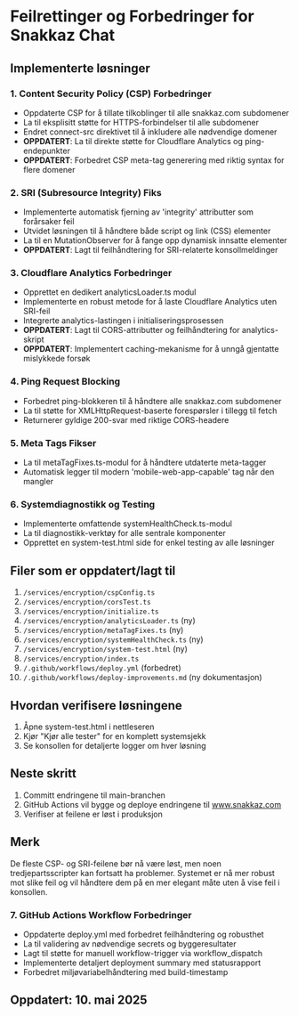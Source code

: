 # Feilrettinger og Forbedringer for Snakkaz Chat

## Implementerte løsninger

### 1. Content Security Policy (CSP) Forbedringer
- Oppdaterte CSP for å tillate tilkoblinger til alle snakkaz.com subdomener
- La til eksplisitt støtte for HTTPS-forbindelser til alle subdomener
- Endret connect-src direktivet til å inkludere alle nødvendige domener
- **OPPDATERT**: La til direkte støtte for Cloudflare Analytics og ping-endepunkter
- **OPPDATERT**: Forbedret CSP meta-tag generering med riktig syntax for flere domener

### 2. SRI (Subresource Integrity) Fiks
- Implementerte automatisk fjerning av 'integrity' attributter som forårsaker feil
- Utvidet løsningen til å håndtere både script og link (CSS) elementer
- La til en MutationObserver for å fange opp dynamisk innsatte elementer
- **OPPDATERT**: Lagt til feilhåndtering for SRI-relaterte konsollmeldinger

### 3. Cloudflare Analytics Forbedringer
- Opprettet en dedikert analyticsLoader.ts modul
- Implementerte en robust metode for å laste Cloudflare Analytics uten SRI-feil
- Integrerte analytics-lastingen i initialiseringsprosessen
- **OPPDATERT**: Lagt til CORS-attributter og feilhåndtering for analytics-skript
- **OPPDATERT**: Implementert caching-mekanisme for å unngå gjentatte mislykkede forsøk

### 4. Ping Request Blocking
- Forbedret ping-blokkeren til å håndtere alle snakkaz.com subdomener
- La til støtte for XMLHttpRequest-baserte forespørsler i tillegg til fetch
- Returnerer gyldige 200-svar med riktige CORS-headere

### 5. Meta Tags Fikser
- La til metaTagFixes.ts-modul for å håndtere utdaterte meta-tagger
- Automatisk legger til modern 'mobile-web-app-capable' tag når den mangler

### 6. Systemdiagnostikk og Testing
- Implementerte omfattende systemHealthCheck.ts-modul
- La til diagnostikk-verktøy for alle sentrale komponenter
- Opprettet en system-test.html side for enkel testing av alle løsninger

## Filer som er oppdatert/lagt til
1. `/services/encryption/cspConfig.ts`
2. `/services/encryption/corsTest.ts`
3. `/services/encryption/initialize.ts`
4. `/services/encryption/analyticsLoader.ts` (ny)
5. `/services/encryption/metaTagFixes.ts` (ny)
6. `/services/encryption/systemHealthCheck.ts` (ny)
7. `/services/encryption/system-test.html` (ny)
8. `/services/encryption/index.ts`
9. `/.github/workflows/deploy.yml` (forbedret)
10. `/.github/workflows/deploy-improvements.md` (ny dokumentasjon)

## Hvordan verifisere løsningene
1. Åpne system-test.html i nettleseren
2. Kjør "Kjør alle tester" for en komplett systemsjekk
3. Se konsollen for detaljerte logger om hver løsning

## Neste skritt
1. Committ endringene til main-branchen
2. GitHub Actions vil bygge og deploye endringene til www.snakkaz.com
3. Verifiser at feilene er løst i produksjon

## Merk
De fleste CSP- og SRI-feilene bør nå være løst, men noen tredjepartsscripter kan fortsatt ha problemer. Systemet er nå mer robust mot slike feil og vil håndtere dem på en mer elegant måte uten å vise feil i konsollen.

### 7. GitHub Actions Workflow Forbedringer
- Oppdaterte deploy.yml med forbedret feilhåndtering og robusthet
- La til validering av nødvendige secrets og byggeresultater
- Lagt til støtte for manuell workflow-trigger via workflow_dispatch
- Implementerte detaljert deployment summary med statusrapport
- Forbedret miljøvariabelhåndtering med build-timestamp

## Oppdatert: 10. mai 2025
